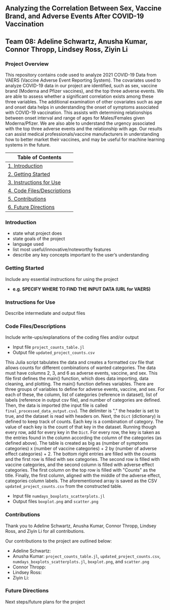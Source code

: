 ## Analyzing the Correlation Between Sex, Vaccine Brand, and Adverse Events After COVID-19 Vaccination
## Team 08: Adeline Schwartz, Anusha Kumar, Connor Thropp, Lindsey Ross, Ziyin Li

### Project Overview
This repository contains code used to analyze 2021 COVID-19 Data from VAERS (Vaccine Adverse Event Reporting System). The covariates used to analyze COVID-19 data in our project are identified, such as sex, vaccine brand (Moderna and Pfizer vaccines), and the top three adverse events. We are able to assess whether a significant correlation exists among these three variables. The additional examination of other covariates such as age and onset data helps in understanding the onset of symptoms associated with COVID-19 vaccination. This assists with determining relationships between onset interval and range of ages for Males/Females given Moderna/Pfizer. We are also able to understand the urgency associated with the top three adverse events and the relationship with age. Our results can assist medical professionals/vaccine manufacturers in understanding how to better market their vaccines, and may be useful for machine learning systems in the future.


| Table of Contents |
| ----------------- |
| [1. Introduction](#introduction) |
| [2. Getting Started](#getting-started) |
| [3. Instructions for Use](#instructions-for-use) |
| [4. Code Files/Descriptions](#code-files/descriptions) |
| [5. Contributions](#contributions) |
| [6. Future Directions](#future-directions) |

### Introduction
- state what project does
- state goals of the project
- language used
- list  most useful/innovative/noteworthy features
- describe any key concepts important to the user’s understanding


### Getting Started
Include any essential instructions for using the project
- **e.g. SPECIFY WHERE TO FIND THE INPUT DATA (URL for VAERS)**

### Instructions for Use
Describe intermediate and output files

### Code Files/Descriptions

Include write-ups/explanations of the coding files and/or output

- Input file `project_counts_table.jl`
- Output file `updated_project_counts.csv`

This Julia script tabulates the data and creates a formatted csv file that allows counts for different combinations of wanted categories. The data must have columns 2, 3, and 6 as adverse events, vaccine, and sex. This file first defines the main() function, which does data importing, data cleaning, and plotting. The main() function defines variables. There are three groups of variables to define for adverse events, vaccine, and sex. For each of these, the column, list of categories (reference in dataset), list of labels (reference in output csv file), and number of categories are defined. Then, the data is imported (the input file is called `final_processed_data_output.csv`). The delimiter is "," the header is set to true, and the dataset is read with headers on. Next, the `Dict` (dictionary) is defined to keep track of counts. Each key is a combination of category. The value of each key is the count of that key in the dataset. Running though every row, add for every key in the `Dict`. For every row, the key is taken as the entries found in the column according the column of the categories (as defined above). The table is created as big as (number of symptoms categories) x (number of vaccine categories) + 2 by (number of adverse effect categories) + 2. The bottom right entries are filled with the counts and the first row is filled with sex categories. The second row is filled with vaccine categories, and the second column is filled with adverse effect categories. The first column on the top row is filled with "Counts" as the title. Finally, the first column, aligned with the middle of the adverse effect, categories column labels. The aforementioned array is saved as the CSV `updated_project_counts.csv` from the constructed table.

- Input file `numdays_boxplots_scatterplots.jl`
- Output files `boxplot.png` and `scatter.png`

### Contributions
Thank you to Adeline Schwartz, Anusha Kumar, Connor Thropp, Lindsey Ross, and Ziyin Li for all contributions. 

Our contributions to the project are outlined below:

- Adeline Schwartz:
- Anusha Kumar: `project_counts_table.jl`, `updated_project_counts.csv`, `numdays_boxplots_scatterplots.jl`, `boxplot.png`, and `scatter.png`
- Connor Thropp:
- Lindsey Ross:
- Ziyin Li:

### Future Directions
Next steps/future plans for the project
